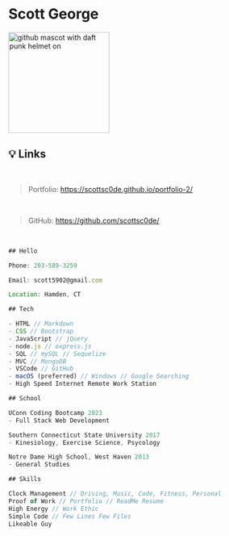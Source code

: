 # Scott George

<img src="https://octodex.github.com/images/daftpunktocat-thomas.gif" alt="github mascot with daft punk helmet on" width="200"/>

## 💡 Links

</br>

> Portfolio: https://scottsc0de.github.io/portfolio-2/ 

</br>

> GitHub: https://github.com/scottsc0de/

</br>

```js
## Hello

Phone: 203-589-3259

Email: scott5902@gmail.com

Location: Hamden, CT
```

```js
## Tech

- HTML // Markdown
- CSS // Bootstrap
- JavaScript // jQuery
- node.js // express.js
- SQL // mySQL // Sequelize
- MVC // MongoDB
- VSCode // GitHub
- macOS (preferred) // Windows // Google Searching
- High Speed Internet Remote Work Station
```

```js
## School

UConn Coding Bootcamp 2023
- Full Stack Web Development

Southern Connecticut State University 2017
- Kinesiology, Exercise Science, Psycology

Notre Dame High School, West Haven 2013
- General Studies
```

``` js
## Skills

Clock Management // Driving, Music, Code, Fitness, Personal
Proof of Work // Portfolio // ReadMe Resume
High Energy // Work Ethic
Simple Code // Few Lines Few Files
Likeable Guy
```
